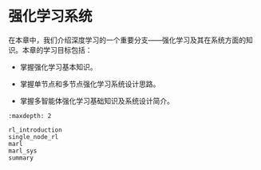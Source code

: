 # 强化学习系统

在本章中，我们介绍深度学习的一个重要分支——强化学习及其在系统方面的知识。本章的学习目标包括：

- 掌握强化学习基本知识。

- 掌握单节点和多节点强化学习系统设计思路。

- 掌握多智能体强化学习基础知识及系统设计简介。

```toc
:maxdepth: 2

rl_introduction
single_node_rl
marl
marl_sys
summary
```